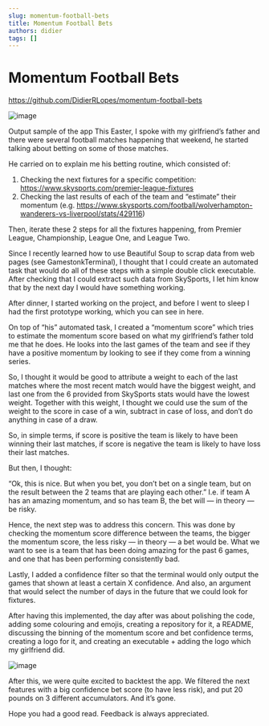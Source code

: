 ```yaml
---
slug: momentum-football-bets
title: Momentum Football Bets
authors: didier
tags: []
---
```


# Momentum Football Bets 

https://github.com/DidierRLopes/momentum-football-bets

![image](https://github.com/Meg1211/my-website/assets/88618738/fbf8e3ee-21a6-47c0-95f7-97b535a07dd0)

Output sample of the app
This Easter, I spoke with my girlfriend’s father and there were several football matches happening that weekend, he started talking about betting on some of those matches.

He carried on to explain me his betting routine, which consisted of:

1. Checking the next fixtures for a specific competition: https://www.skysports.com/premier-league-fixtures
2. Checking the last results of each of the team and “estimate” their momentum (e.g. https://www.skysports.com/football/wolverhampton-wanderers-vs-liverpool/stats/429116)

Then, iterate these 2 steps for all the fixtures happening, from Premier League, Championship, League One, and League Two.

Since I recently learned how to use Beautiful Soup to scrap data from web pages (see GamestonkTerminal), I thought that I could create an automated task that would do all of these steps with a simple double click executable. After checking that I could extract such data from SkySports, I let him know that by the next day I would have something working.

After dinner, I started working on the project, and before I went to sleep I had the first prototype working, which you can see in here.

On top of “his” automated task, I created a “momentum score” which tries to estimate the momentum score based on what my girlfriend’s father told me that he does. He looks into the last games of the team and see if they have a positive momentum by looking to see if they come from a winning series.

So, I thought it would be good to attribute a weight to each of the last matches where the most recent match would have the biggest weight, and last one from the 6 provided from SkySports stats would have the lowest weight. Together with this weight, I thought we could use the sum of the weight to the score in case of a win, subtract in case of loss, and don’t do anything in case of a draw.

So, in simple terms, if score is positive the team is likely to have been winning their last matches, if score is negative the team is likely to have loss their last matches.

But then, I thought:

“Ok, this is nice. But when you bet, you don’t bet on a single team, but on the result between the 2 teams that are playing each other.” I.e. if team A has an amazing momentum, and so has team B, the bet will — in theory — be risky.

Hence, the next step was to address this concern. This was done by checking the momentum score difference between the teams, the bigger the momentum score, the less risky — in theory — a bet would be. What we want to see is a team that has been doing amazing for the past 6 games, and one that has been performing consistently bad.

Lastly, I added a confidence filter so that the terminal would only output the games that shown at least a certain X confidence. And also, an argument that would select the number of days in the future that we could look for fixtures.

After having this implemented, the day after was about polishing the code, adding some colouring and emojis, creating a repository for it, a README, discussing the binning of the momentum score and bet confidence terms, creating a logo for it, and creating an executable + adding the logo which my girlfriend did.

![image](https://github.com/Meg1211/my-website/assets/88618738/4e16ec33-ae1a-4ade-88a0-c985fe8b8c12)

After this, we were quite excited to backtest the app. We filtered the next features with a big confidence bet score (to have less risk), and put 20 pounds on 3 different accumulators. And it’s gone.

Hope you had a good read.
Feedback is always appreciated.
